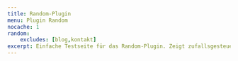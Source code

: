 ```yaml
---
title: Random-Plugin
menu: Plugin Random
nocache: 1
random:
    excludes: [blog,kontakt]
excerpt: Einfache Testseite für das Random-Plugin. Zeigt zufallsgesteuert eine Seite der Website an.    
---
```

